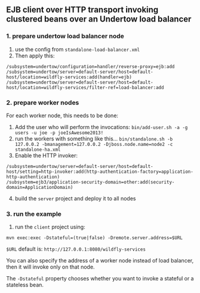 ## EJB client over HTTP transport invoking clustered beans over an Undertow load balancer
### 1. prepare undertow load balancer node
1. use the config from `standalone-load-balancer.xml`
2. Then apply this:
```
/subsystem=undertow/configuration=handler/reverse-proxy=ejb:add
/subsystem=undertow/server=default-server/host=default-host/location=wildfly-services:add(handler=ejb)
/subsystem=undertow/server=default-server/host=default-host/location=wildfly-services/filter-ref=load-balancer:add
```

### 2. prepare worker nodes
For each worker node, this needs to be done:
1. Add the user who will perform the invocations: `bin/add-user.sh -a -g users -u joe -p joeIsAwesome2013!`
2. run the workers with something like this...
`bin/standalone.sh -b 127.0.0.2 -bmanagement=127.0.0.2 -Djboss.node.name=node2 -c standalone-ha.xml`
3. Enable the HTTP invoker:
```
/subsystem=undertow/server=default-server/host=default-host/setting=http-invoker:add(http-authentication-factory=application-http-authentication)
/subsystem=ejb3/application-security-domain=other:add(security-domain=ApplicationDomain)
```
4. build the `server` project and deploy it to all nodes

### 3. run the example
1. run the `client` project using:
```
mvn exec:exec -Dstateful=(true|false) -Dremote.server.address=$URL
```
`$URL` default is:
`http://127.0.0.1:8080/wildfly-services`

You can also specify the address of a worker node instead of load balancer, then it will invoke only on that node.

The `-Dstateful` property chooses whether you want to invoke a stateful or a stateless bean.
